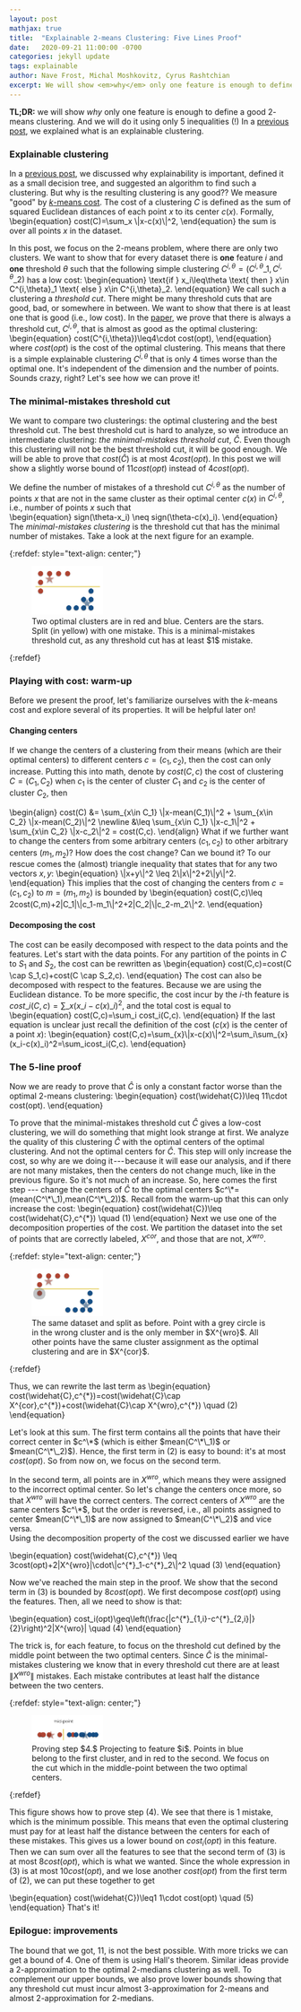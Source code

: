```yaml
---
layout: post
mathjax: true
title:  "Explainable 2-means Clustering: Five Lines Proof"
date:   2020-09-21 11:00:00 -0700
categories: jekyll update
tags: explainable
author: Nave Frost, Michal Moshkovitz, Cyrus Rashtchian
excerpt: We will show <em>why</em> only one feature is enough to define a good 2-means clustering. And we will do it using only 5 inequalities (!)
---
```


**TL;DR:** we will show *why* only one feature is enough to define a good $2$-means clustering. And we will do it using only 5 inequalities (!) 
In a [previous post](explain_k_means.html), we explained what is an explainable clustering.

### Explainable clustering 
In a [previous post](explain_k_means.html), we discussed why explainability is important, defined it as a small decision tree, and suggested an algorithm to find such a clustering. But why is the resulting clustering is any good?? We measure "good" by [$k$-means cost](https://en.wikipedia.org/wiki/K-means_clustering). The cost of a clustering $C$ is defined as the sum of squared Euclidean distances of each point $x$ to its center $c(x)$. Formally,
\begin{equation}
 cost(C)=\sum_x \\|x-c(x)\\|^2, 
\end{equation} the sum is over all points $x$ in the dataset.

In this post, we focus on the $2$-means problem, where there are only two clusters. We want to show that for every dataset there is **one** feature $i$ and **one** threshold $\theta$ such that the following simple clustering $C^{i,\theta}=(C^{i,\theta}\_1,C^{i,\theta}\_2)$ has a low cost:
\begin{equation}
 \text{if } x\_i\leq\theta \text{ then } x\in C^{i,\theta}\_1 \text{ else } x\in C^{i,\theta}\_2.
\end{equation}
We call such a clustering a *threshold cut*. There might be many threshold cuts that are good, bad, or somewhere in between. We want to show that there is at least one that is good (i.e., low cost). In the [paper,](https://arxiv.org/abs/2002.12538) we prove that there is always a threshold cut, $C^{i,\theta}$, that is almost as good as the optimal clustering:
\begin{equation}
 cost(C^{i,\theta})\leq4\cdot cost(opt),
\end{equation} 
where $cost(opt)$ is the cost of the optimal clustering. This means that there is a simple explainable clustering $C^{i,\theta}$ that is only $4$ times worse than the optimal one. It's independent of the dimension and the number of points. Sounds crazy, right? Let's see how we can prove it!

### The minimal-mistakes threshold cut
We want to compare two clusterings: the optimal clustering and the best threshold cut. The best threshold cut is hard to analyze, so we introduce an intermediate clustering: *the minimal-mistakes threshold cut*, $\widehat{C}$. Even though this clustering will not be the best threshold cut, it will be good enough. We will be able to prove that $cost(\widehat{C})$ is at most $4cost(opt)$. In this post we will show a slightly worse bound of $11cost(opt)$ instead of $4cost(opt)$.

<!--Let's define what the minimal-mistakes cut is. -->
We define the number of mistakes of a threshold cut $C^{i,\theta}$ as the number of points $x$ that are not in the same cluster as their optimal center $c(x)$ in $C^{i,\theta}$, i.e., number of points $x$ such that  
\begin{equation}
sign(\theta-x_i) \neq sign(\theta-c(x)\_i).
\end{equation} 
The *minimal-mistakes clustering* is the threshold cut that has the minimal number of mistakes.  Take a look at the next figure for an example.


{:refdef: style="text-align: center;"}
<figure class="image">
  <img src="/assets/2020-09-21-explain_2_means/mistakes_example.png" width="30%" style="margin: 0 auto">
  <figcaption>
    Two optimal clusters are in red and blue. Centers are the stars.  Split (in yellow) with one mistake. This is a minimal-mistakes threshold cut, as any threshold cut has at least $1$ mistake. 
  </figcaption>
</figure>
{:refdef}


### Playing with cost: warm-up
Before we present the proof, let's familiarize ourselves with the $k$-means cost and explore several of its properties. It will be helpful later on!  
#### Changing centers 
If we change the centers of a clustering from their means (which are their optimal centers) to different centers $c=(c_1, c_2)$, then the cost can only increase. Putting this into math, denote by $cost(C,c)$ the cost of clustering $C=(C_1,C_2)$ when $c_1$ is the center of cluster $C_1$ and $c_2$ is the center of cluster $C_2$, then 

\begin{align}
 cost(C) &=  \sum_{x\in C_1} \\|x-mean(C_1)\\|^2 + \sum_{x\in C_2} \\|x-mean(C_2)\\|^2 \newline &\leq \sum_{x\in C_1} \\|x-c_1\\|^2 + \sum_{x\in C_2} \\|x-c_2\\|^2 = cost(C,c).
\end{align} 
What if we further want to change the centers from some arbitrary centers $(c_1, c_2)$ to other arbitrary centers $(m_1, m_2)$? How does the cost change? Can we bound it? To our rescue comes the (almost) triangle inequality that states that for any two vectors $x,y$: 
\begin{equation}
\\|x+y\\|^2 \leq 2\\|x\\|^2+2\\|y\\|^2. 
\end{equation}
This implies that the cost of changing the centers from $c=(c_1, c_2)$ to $m=(m_1, m_2)$ is bounded by
\begin{equation}
 cost(C,c)\leq 2cost(C,m)+2|C_1|\\|c_1-m_1\\|^2+2|C_2|\\|c_2-m_2\\|^2.
\end{equation} 

#### Decomposing the cost
The cost can be easily decomposed with respect to the data points and the features. Let's start with the data points. For any partition of the points in $C$ to $S_1$ and $S_2$, the cost can be rewritten as 
\begin{equation}
cost(C,c)=cost(C \cap S_1,c)+cost(C \cap S_2,c).
\end{equation}
The cost can also be decomposed with respect to the features. Because we are using the Euclidean distance. To be more specific, the cost incur by the $i$-th feature is $cost\_i(C,c)=\sum\_{x}(x\_i-c(x)\_i)^2,$ and the total cost is equal to
\begin{equation}
 cost(C,c)=\sum_i cost_i(C,c).
\end{equation} 
If the last equation is unclear just recall the definition of the cost ($c(x$) is the center of a point $x$):
\begin{equation}
cost(C,c)=\sum\_{x}\\|x-c(x)\\|^2=\sum\_i\sum\_{x}(x\_i-c(x)\_i)^2=\sum\_icost\_i(C,c).
\end{equation}

### The 5-line proof
Now we are ready to prove that $\widehat{C}$ is only a constant factor worse than the optimal $2$-means clustering:
\begin{equation}
cost(\widehat{C})\leq 11\cdot cost(opt).
\end{equation}

To prove that the minimal-mistakes threshold cut $\widehat{C}$ gives a low-cost clustering, we will do something that might look strange at first. We analyze the quality of this clustering $\widehat{C}$ with the optimal centers of the optimal clustering. And not the optimal centers for $\widehat{C}$. This step will only increase the cost, so why are we doing it --- because it will ease our analysis, and if there are not many mistakes, then the centers do not change much, like in the previous figure. So it's not much of an increase. So, here comes the first step --- change the centers of $\widehat{C}$ to the optimal centers $c^\*=(mean(C^\*\_1),mean(C^\*\_2))$.  Recall from the warm-up that this can only increase the cost:
\begin{equation}
cost(\widehat{C})\leq cost(\widehat{C},c^{\*}) \quad (1)
\end{equation}
Next we use one of the decomposition properties of the cost. We partition the dataset into the set of points that are correctly labeled, $X^{cor}$, and those that are not, $X^{wro}$.

{:refdef: style="text-align: center;"}
<figure class="image">
  <img src="/assets/2020-09-21-explain_2_means/mistakes_example_wrong.png" width="30%" style="margin: 0 auto">
  <figcaption>
    The same dataset and split as before. Point with a grey circle is in the wrong cluster and is the only member in $X^{wro}$. All other points have the same cluster assignment as the optimal clustering and are in $X^{cor}$.
  </figcaption>
</figure>
{:refdef}

Thus, we can rewrite the last term as
\begin{equation}
cost(\widehat{C},c^{\*})=cost(\widehat{C}\cap X^{cor},c^{\*})+cost(\widehat{C}\cap X^{wro},c^{\*}) \quad (2)
\end{equation}

Let's look at this sum. The first term contains all the points that have their correct center in $c^\*$ (which is either $mean(C^\*\_1)$ or $mean(C^\*\_2)$). Hence, the first term in (2) is easy to bound: it's at most $cost(opt)$. So from now on, we focus on the second term.

In the second term, all points are in $X^{wro}$, which means they were assigned to the incorrect optimal center. So let's change the centers once more, so that $X^{wro}$ will have the correct centers. The correct centers of $X^{wro}$ are the same centers $c^\*$, but the order is reversed, i.e., all points assigned to center $mean(C^\*\_1)$ are now assigned to $mean(C^\*\_2)$ and vice versa.  
Using the decomposition property of the cost we discussed earlier we have <!--, the second term in (2) is at most-->


\begin{equation}
cost(\widehat{C},c^{\*}) \leq 3cost(opt)+2|X^{wro}|\cdot\\|c^{\*}\_1-c^{\*}\_2\\|^2 \quad (3)
\end{equation}

Now we've reached the main step in the proof. We show that the second term in (3) is bounded by $8cost(opt)$. We first decompose $cost(opt)$ using the features. Then, all we need to show is that:

\begin{equation}
cost_i(opt)\geq\left(\frac{|c^{\*}\_{1,i}-c^{\*}\_{2,i}|}{2}\right)^2|X^{wro}| \quad (4)
\end{equation}

The trick is, for each feature, to focus on the threshold cut defined by the middle point between the two optimal centers. Since $\widehat{C}$ is the minimal-mistakes clustering we know that in every threshold cut there are at least $\|X^{wro}\|$ mistakes. Each mistake contributes at least half the distance between the two centers.

{:refdef: style="text-align: center;"}
<figure class="image">
  <img src="/assets/2020-09-21-explain_2_means/IMM_blog_pic_4.png" width="30%" style="margin: 0 auto">
  <figcaption>
Proving step $4.$ Projecting to feature $i$. Points in blue belong to the first cluster, and in red to the second. We focus on the cut which in the middle-point between the two optimal centers. 
  </figcaption>
</figure>
{:refdef}

This figure shows how to prove step (4). We see that there is $1$ mistake, which is the minimum possible. This means that even the optimal clustering must pay for at least half the distance between the centers for each of these mistakes. This gives us a lower bound on $cost_i(opt)$ in this feature. Then we can sum over all the features to see that the second term of (3) is at most $8cost(opt)$, which is what we wanted. Since the whole expression in (3) is at most $10cost(opt)$, and we lose another $cost(opt)$ from the first term of (2), we can put these together to get
<!--Summing everything together we achieve our goal:-->
\begin{equation}
 cost(\widehat{C})\leq1 1\cdot cost(opt) \quad (5)
\end{equation} 
That's it!

### Epilogue: improvements
The bound that we got, $11$, is not the best possible. With more tricks we can get a bound of $4$. One of them is using Hall's theorem. Similar ideas provide a $2$-approximation to the optimal $2$-medians clustering as well.
To complement our upper bounds, we also prove lower bounds showing that any threshold cut must incur almost $3$-approximation for $2$-means and almost $2$-approximation for $2$-medians.

